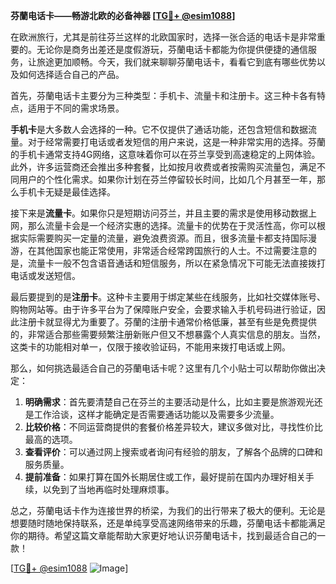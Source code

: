 **芬蘭电话卡——畅游北欧的必备神器 [[TG💪+ @esim1088](https://t.me/s/esim1088)]**

在欧洲旅行，尤其是前往芬兰这样的北欧国家时，选择一张合适的电话卡是非常重要的。无论你是商务出差还是度假游玩，芬蘭电话卡都能为你提供便捷的通信服务，让旅途更加顺畅。今天，我们就来聊聊芬蘭电话卡，看看它到底有哪些优势以及如何选择适合自己的产品。

首先，芬蘭电话卡主要分为三种类型：手机卡、流量卡和注册卡。这三种卡各有特点，适用于不同的需求场景。

**手机卡**是大多数人会选择的一种。它不仅提供了通话功能，还包含短信和数据流量。对于经常需要打电话或者发短信的用户来说，这是一种非常实用的选择。芬蘭的手机卡通常支持4G网络，这意味着你可以在芬兰享受到高速稳定的上网体验。此外，许多运营商还会推出多种套餐，比如按月收费或者按需购买流量包，满足不同用户的个性化需求。如果你计划在芬兰停留较长时间，比如几个月甚至一年，那么手机卡无疑是最佳选择。

接下来是**流量卡**。如果你只是短期访问芬兰，并且主要的需求是使用移动数据上网，那么流量卡会是一个经济实惠的选择。流量卡的优势在于灵活性高，你可以根据实际需要购买一定量的流量，避免浪费资源。而且，很多流量卡都支持国际漫游，在其他国家也能正常使用，非常适合经常跨国旅行的人士。不过需要注意的是，流量卡一般不包含语音通话和短信服务，所以在紧急情况下可能无法直接拨打电话或发送短信。

最后要提到的是**注册卡**。这种卡主要用于绑定某些在线服务，比如社交媒体账号、购物网站等。由于许多平台为了保障账户安全，会要求输入手机号码进行验证，因此注册卡就显得尤为重要了。芬蘭的注册卡通常价格低廉，甚至有些是免费提供的，非常适合那些需要频繁注册新账户但又不想暴露个人真实信息的朋友。当然，这类卡的功能相对单一，仅限于接收验证码，不能用来拨打电话或上网。

那么，如何挑选最适合自己的芬蘭电话卡呢？这里有几个小贴士可以帮助你做出决定：

1. **明确需求**：首先要清楚自己在芬兰的主要活动是什么，比如主要是旅游观光还是工作洽谈，这样才能确定是否需要通话功能以及需要多少流量。
2. **比较价格**：不同运营商提供的套餐价格差异较大，建议多做对比，寻找性价比最高的选项。
3. **查看评价**：可以通过网上搜索或者询问有经验的朋友，了解各个品牌的口碑和服务质量。
4. **提前准备**：如果打算在国外长期居住或工作，最好提前在国内办理好相关手续，以免到了当地再临时处理麻烦事。

总之，芬蘭电话卡作为连接世界的桥梁，为我们的出行带来了极大的便利。无论是想要随时随地保持联系，还是单纯享受高速网络带来的乐趣，芬蘭电话卡都能满足你的期待。希望这篇文章能帮助大家更好地认识芬蘭电话卡，找到最适合自己的一款！

[[TG💪+ @esim1088](https://t.me/s/esim1088) ![Image](https://i.postimg.cc/4NQfJmqS/Snipaste-2025-05-13-00-14-12.png)]